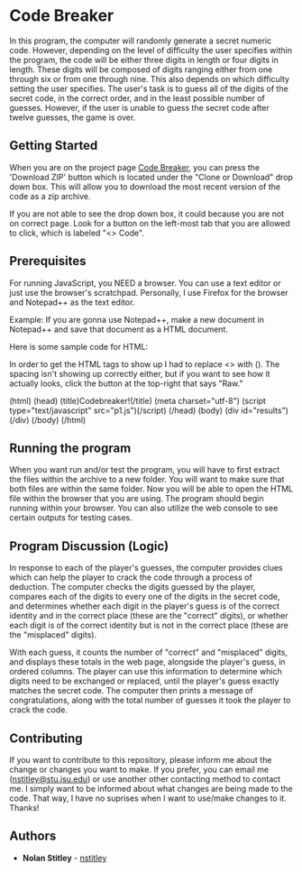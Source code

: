 # Code Breaker

In this program, the computer will randomly generate a secret numeric code. However, depending on the level of difficulty the user specifies within the program, the code will be either three digits in length or four digits in length. These digits will be composed of digits ranging either from one through six or from one through nine. This also depends on which difficulty setting the user specifies. The user's task is to guess all of the digits of the secret code, in the correct order, and in the least possible number of guesses. However, if the user is unable to guess the secret code after twelve guesses, the game is over.

## Getting Started

When you are on the project page [Code Breaker](https://github.com/nstitley/Portfolio_Part_One), you can press the 'Download ZIP' button which is located under the "Clone or Download" drop down box. This will allow you to download the most recent version of the code as a zip archive.

If you are not able to see the drop down box, it could because you are not on correct page. Look for a button on the left-most tab that you are allowed to click, which is labeled "<> Code".

## Prerequisites

For running JavaScript, you NEED a browser. You can use a text editor or just use the browser's scratchpad. Personally, I use Firefox for the browser and Notepad++ as the text editor.

Example: If you are gonna use Notepad++, make a new document in Notepad++ and save that document as a HTML document.

Here is some sample code for HTML:

In order to get the HTML tags to show up I had to replace <> with (). The spacing isn't showing up correctly either, but if you want to see how it actually looks, click the button at the top-right that says "Raw."

(html)
   (head)
      (title)Codebreaker!(/title)
      (meta charset="utf-8")
      (script type="text/javascript" src="p1.js")(/script)
   (/head) 
   (body)
      (div id="results")(/div)
   (/body) 
(/html)

## Running the program

When you want run and/or test the program, you will have to first extract the files within the archive to a new folder. You will want to make sure that both files are within the same folder. Now you will be able to open the HTML file within the browser that you are using. The program should begin running within your browser. You can also utilize the web console to see certain outputs for testing cases.

## Program Discussion (Logic)

In response to each of the player's guesses, the computer provides clues which can help the player to crack the code through a process of deduction. The computer checks the digits guessed by the player, compares each of the digits to every one of the digits in the secret code, and determines whether each digit in the player's guess is of the correct identity and in the correct place (these are the "correct" digits), or whether each digit is of the correct identity but is not in the correct place (these are the "misplaced" digits).

With each guess, it counts the number of "correct" and "misplaced" digits, and displays these totals in the web page, alongside the player's guess, in ordered columns.  The player can use this information to determine which digits need to be exchanged or replaced, until the player's guess exactly matches the secret code.  The computer then prints a message of congratulations, along with the total number of guesses it took the player to crack the code.

## Contributing

If you want to contribute to this repository, please inform me about the change or changes you want to make. If you prefer, you can email me (nstitley@stu.jsu.edu) or use another other contacting method to contact me. I simply want to be informed about what changes are being made to the code. That way, I have no suprises when I want to use/make changes to it. Thanks! 

## Authors

* **Nolan Stitley** - [nstitley](https://github.com/nstitley)
